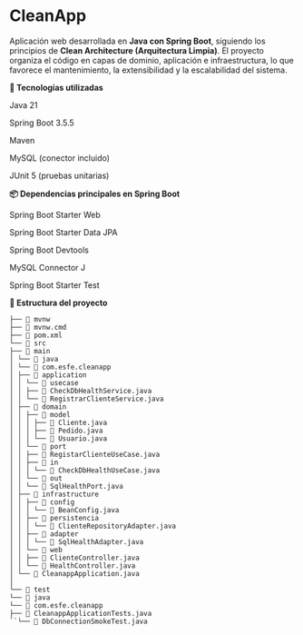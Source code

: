 # CleanApp

Aplicación web desarrollada en **Java con Spring Boot**, siguiendo los principios de **Clean Architecture (Arquitectura Limpia)**.
El proyecto organiza el código en capas de dominio, aplicación e infraestructura, lo que favorece el mantenimiento, la extensibilidad y la escalabilidad del sistema.

**🚀 Tecnologías utilizadas**

Java 21

Spring Boot 3.5.5

Maven

MySQL (conector incluido)

JUnit 5 (pruebas unitarias)

**📦 Dependencias principales en Spring Boot**

Spring Boot Starter Web

Spring Boot Starter Data JPA

Spring Boot Devtools

MySQL Connector J

Spring Boot Starter Test

**📂 Estructura del proyecto**

```cleanapp
├── 📄 mvnw
├── 📄 mvnw.cmd
├── 📄 pom.xml
└── 📁 src
├── 📁 main
│ └── 📁 java
│ └── 📁 com.esfe.cleanapp
│ ├── 📁 application
│ │ └── 📁 usecase
│ │ ├── 📄 CheckDbHealthService.java
│ │ └── 📄 RegistrarClienteService.java
│ ├── 📁 domain
│ │ ├── 📁 model
│ │ │ ├── 📄 Cliente.java
│ │ │ ├── 📄 Pedido.java
│ │ │ └── 📄 Usuario.java
│ │ └── 📁 port
│ │ ├── 📄 RegistarClienteUseCase.java
│ │ ├── 📁 in
│ │ │ └── 📄 CheckDbHealthUseCase.java
│ │ └── 📁 out
│ │ └── 📄 SqlHealthPort.java
│ ├── 📁 infrastructure
│ │ ├── 📁 config
│ │ │ └── 📄 BeanConfig.java
│ │ ├── 📁 persistencia
│ │ │ └── 📄 ClienteRepositoryAdapter.java
│ │ ├── 📁 adapter
│ │ │ └── 📄 SqlHealthAdapter.java
│ │ └── 📁 web
│ │ ├── 📄 ClienteController.java
│ │ └── 📄 HealthController.java
│ └── 📄 CleanappApplication.java
│
└── 📁 test
└── 📁 java
└── 📁 com.esfe.cleanapp
├── 📄 CleanappApplicationTests.java
``└── 📄 DbConnectionSmokeTest.java






